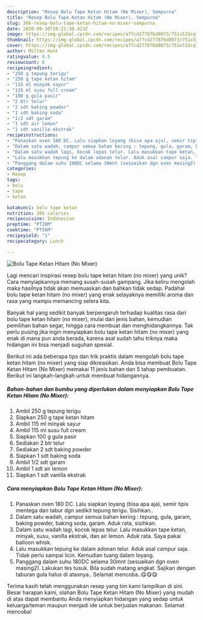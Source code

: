 ```yaml
---
description: "Resep Bolu Tape Ketan Hitam (No Mixer), Sempurna"
title: "Resep Bolu Tape Ketan Hitam (No Mixer), Sempurna"
slug: 266-resep-bolu-tape-ketan-hitam-no-mixer-sempurna
date: 2020-09-30T16:21:30.423Z
image: https://img-global.cpcdn.com/recipes/a77cd277876d8073/751x532cq70/bolu-tape-ketan-hitam-no-mixer-foto-resep-utama.jpg
thumbnail: https://img-global.cpcdn.com/recipes/a77cd277876d8073/751x532cq70/bolu-tape-ketan-hitam-no-mixer-foto-resep-utama.jpg
cover: https://img-global.cpcdn.com/recipes/a77cd277876d8073/751x532cq70/bolu-tape-ketan-hitam-no-mixer-foto-resep-utama.jpg
author: Milton Hunt
ratingvalue: 4.5
reviewcount: 6
recipeingredient:
- "250 g tepung terigu"
- "250 g tape ketan hitam"
- "115 ml minyak sayur"
- "115 ml susu full cream"
- "100 g gula pasir"
- "2 btr telur"
- "2 sdt baking powder"
- "1 sdt baking soda"
- "1/2 sdt garam"
- "1 sdt air lemon"
- "1 sdt vanilla ekstrak"
recipeinstructions:
- "Panaskan oven 180 DC. Lalu siapkan loyang (bisa apa aja), semir tipis mentega dan tabur dgn sedikit tepung terigu. Sisihkan.."
- "Dalam satu wadah, campur semua bahan kering : tepung, gula, garam, baking powder, baking soda, garam. Aduk rata, sisihkan."
- "Dalam satu wadah lagi, kocok lepas telur. Lalu masukkan tape ketan, minyak, susu, vanilla ekstrak, dan air lemon. Aduk rata. Saya pakai balloon whisk."
- "Lalu masukkan tepung ke dalam adonan telur. Aduk asal campur saja. Tidak perlu sampai licin. Kemudian tuang dalam loyang."
- "Panggang dalam suhu 180DC selama 30mnt (sesuaikan dgn oven masing2). Lakukan tes tusuk. Bila sudah matang angkat. Sajikan dengan taburan gula halus di atasnya.. Selamat mencoba..😋😋😋"
categories:
- Resep
tags:
- bolu
- tape
- ketan

katakunci: bolu tape ketan 
nutrition: 205 calories
recipecuisine: Indonesian
preptime: "PT28M"
cooktime: "PT56M"
recipeyield: "1"
recipecategory: Lunch

---
```



![Bolu Tape Ketan Hitam (No Mixer)](https://img-global.cpcdn.com/recipes/a77cd277876d8073/751x532cq70/bolu-tape-ketan-hitam-no-mixer-foto-resep-utama.jpg)

Lagi mencari inspirasi resep bolu tape ketan hitam (no mixer) yang unik? Cara menyiapkannya memang susah-susah gampang. Jika keliru mengolah maka hasilnya tidak akan memuaskan dan bahkan tidak sedap. Padahal bolu tape ketan hitam (no mixer) yang enak selayaknya memiliki aroma dan rasa yang mampu memancing selera kita.

Banyak hal yang sedikit banyak berpengaruh terhadap kualitas rasa dari bolu tape ketan hitam (no mixer), mulai dari jenis bahan, kemudian pemilihan bahan segar, hingga cara membuat dan menghidangkannya. Tak perlu pusing jika ingin menyiapkan bolu tape ketan hitam (no mixer) yang enak di mana pun anda berada, karena asal sudah tahu triknya maka hidangan ini bisa menjadi suguhan spesial.




Berikut ini ada beberapa tips dan trik praktis dalam mengolah bolu tape ketan hitam (no mixer) yang siap dikreasikan. Anda bisa membuat Bolu Tape Ketan Hitam (No Mixer) memakai 11 jenis bahan dan 5 tahap pembuatan. Berikut ini langkah-langkah untuk membuat hidangannya.

<!--inarticleads1-->

##### Bahan-bahan dan bumbu yang diperlukan dalam menyiapkan Bolu Tape Ketan Hitam (No Mixer):

1. Ambil 250 g tepung terigu
1. Siapkan 250 g tape ketan hitam
1. Ambil 115 ml minyak sayur
1. Ambil 115 ml susu full cream
1. Siapkan 100 g gula pasir
1. Sediakan 2 btr telur
1. Sediakan 2 sdt baking powder
1. Siapkan 1 sdt baking soda
1. Ambil 1/2 sdt garam
1. Ambil 1 sdt air lemon
1. Siapkan 1 sdt vanilla ekstrak




<!--inarticleads2-->

##### Cara menyiapkan Bolu Tape Ketan Hitam (No Mixer):

1. Panaskan oven 180 DC. Lalu siapkan loyang (bisa apa aja), semir tipis mentega dan tabur dgn sedikit tepung terigu. Sisihkan..
1. Dalam satu wadah, campur semua bahan kering : tepung, gula, garam, baking powder, baking soda, garam. Aduk rata, sisihkan.
1. Dalam satu wadah lagi, kocok lepas telur. Lalu masukkan tape ketan, minyak, susu, vanilla ekstrak, dan air lemon. Aduk rata. Saya pakai balloon whisk.
1. Lalu masukkan tepung ke dalam adonan telur. Aduk asal campur saja. Tidak perlu sampai licin. Kemudian tuang dalam loyang.
1. Panggang dalam suhu 180DC selama 30mnt (sesuaikan dgn oven masing2). Lakukan tes tusuk. Bila sudah matang angkat. Sajikan dengan taburan gula halus di atasnya.. Selamat mencoba..😋😋😋




Terima kasih telah menggunakan resep yang tim kami tampilkan di sini. Besar harapan kami, olahan Bolu Tape Ketan Hitam (No Mixer) yang mudah di atas dapat membantu Anda menyiapkan hidangan yang sedap untuk keluarga/teman maupun menjadi ide untuk berjualan makanan. Selamat mencoba!
